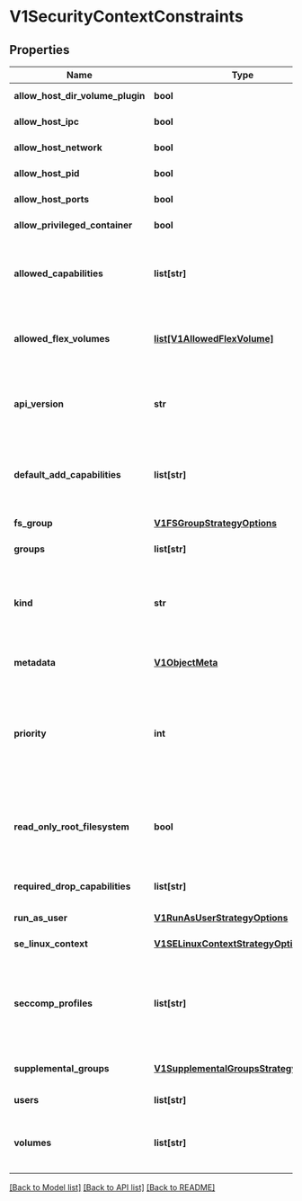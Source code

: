 # V1SecurityContextConstraints

## Properties
Name | Type | Description | Notes
------------ | ------------- | ------------- | -------------
**allow_host_dir_volume_plugin** | **bool** | AllowHostDirVolumePlugin determines if the policy allow containers to use the HostDir volume plugin | 
**allow_host_ipc** | **bool** | AllowHostIPC determines if the policy allows host ipc in the containers. | 
**allow_host_network** | **bool** | AllowHostNetwork determines if the policy allows the use of HostNetwork in the pod spec. | 
**allow_host_pid** | **bool** | AllowHostPID determines if the policy allows host pid in the containers. | 
**allow_host_ports** | **bool** | AllowHostPorts determines if the policy allows host ports in the containers. | 
**allow_privileged_container** | **bool** | AllowPrivilegedContainer determines if a container can request to be run as privileged. | 
**allowed_capabilities** | **list[str]** | AllowedCapabilities is a list of capabilities that can be requested to add to the container. Capabilities in this field maybe added at the pod author&#39;s discretion. You must not list a capability in both AllowedCapabilities and RequiredDropCapabilities. To allow all capabilities you may use &#39;*&#39;. | 
**allowed_flex_volumes** | [**list[V1AllowedFlexVolume]**](V1AllowedFlexVolume.md) | AllowedFlexVolumes is a whitelist of allowed Flexvolumes.  Empty or nil indicates that all Flexvolumes may be used.  This parameter is effective only when the usage of the Flexvolumes is allowed in the \&quot;Volumes\&quot; field. | 
**api_version** | **str** | APIVersion defines the versioned schema of this representation of an object. Servers should convert recognized schemas to the latest internal value, and may reject unrecognized values. More info: https://git.k8s.io/community/contributors/devel/api-conventions.md#resources | [optional] 
**default_add_capabilities** | **list[str]** | DefaultAddCapabilities is the default set of capabilities that will be added to the container unless the pod spec specifically drops the capability.  You may not list a capabiility in both DefaultAddCapabilities and RequiredDropCapabilities. | 
**fs_group** | [**V1FSGroupStrategyOptions**](V1FSGroupStrategyOptions.md) | FSGroup is the strategy that will dictate what fs group is used by the SecurityContext. | [optional] 
**groups** | **list[str]** | The groups that have permission to use this security context constraints | [optional] 
**kind** | **str** | Kind is a string value representing the REST resource this object represents. Servers may infer this from the endpoint the openshift.openshift.client submits requests to. Cannot be updated. In CamelCase. More info: https://git.k8s.io/community/contributors/devel/api-conventions.md#types-kinds | [optional] 
**metadata** | [**V1ObjectMeta**](V1ObjectMeta.md) | Standard object&#39;s metadata. More info: http://releases.k8s.io/HEAD/docs/devel/api-conventions.md#metadata | [optional] 
**priority** | **int** | Priority influences the sort order of SCCs when evaluating which SCCs to try first for a given pod request based on access in the Users and Groups fields.  The higher the int, the higher priority. An unset value is considered a 0 priority. If scores for multiple SCCs are equal they will be sorted from most restrictive to least restrictive. If both priorities and restrictions are equal the SCCs will be sorted by name. | 
**read_only_root_filesystem** | **bool** | ReadOnlyRootFilesystem when set to true will force containers to run with a read only root file system.  If the container specifically requests to run with a non-read only root file system the SCC should deny the pod. If set to false the container may run with a read only root file system if it wishes but it will not be forced to. | 
**required_drop_capabilities** | **list[str]** | RequiredDropCapabilities are the capabilities that will be dropped from the container.  These are required to be dropped and cannot be added. | 
**run_as_user** | [**V1RunAsUserStrategyOptions**](V1RunAsUserStrategyOptions.md) | RunAsUser is the strategy that will dictate what RunAsUser is used in the SecurityContext. | [optional] 
**se_linux_context** | [**V1SELinuxContextStrategyOptions**](V1SELinuxContextStrategyOptions.md) | SELinuxContext is the strategy that will dictate what labels will be set in the SecurityContext. | [optional] 
**seccomp_profiles** | **list[str]** | SeccompProfiles lists the allowed profiles that may be set for the pod or container&#39;s seccomp annotations.  An unset (nil) or empty value means that no profiles may be specifid by the pod or container. The wildcard &#39;*&#39; may be used to allow all profiles.  When used to generate a value for a pod the first non-wildcard profile will be used as the default. | [optional] 
**supplemental_groups** | [**V1SupplementalGroupsStrategyOptions**](V1SupplementalGroupsStrategyOptions.md) | SupplementalGroups is the strategy that will dictate what supplemental groups are used by the SecurityContext. | [optional] 
**users** | **list[str]** | The users who have permissions to use this security context constraints | [optional] 
**volumes** | **list[str]** | Volumes is a white list of allowed volume plugins.  FSType corresponds directly with the field names of a VolumeSource (azureFile, configMap, emptyDir).  To allow all volumes you may use \&quot;*\&quot;. To allow no volumes, set to [\&quot;none\&quot;]. | 

[[Back to Model list]](../README.md#documentation-for-models) [[Back to API list]](../README.md#documentation-for-api-endpoints) [[Back to README]](../README.md)


